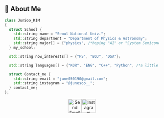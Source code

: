 ## 🌠 About Me

```cpp
class JunSoo_KIM
{
  struct School {
    std::string name = "Seoul National Univ.";
    std::string department = "Department of Physics & Astronomy";
    std::string major[] = {"physics", /*hoping "AI" or "System Semiconductor Engineering for AI"*/};
  } my_school;

  std::string now_interests[] = {"PS", "BOJ", "DSA"};

  std::string languages[] = {"KOR", "ENG", "C++", "Python", /*a little bit of*/"JAVA"};

  struct Contact_me {
    std::string email = "june050190@gmail.com";
    std::string instagram = "@junesoo__";
  } contact_me;
};
```

<p align="center">
    <a href="mailto:june050190@gmail.com"><img src="https://cdn1.iconfinder.com/data/icons/google-new-logos-1/32/gmail_new_logo-512.png" alt="Send Email" width="45" height="45"/></a><a href="https://www.instagram.com/junesoo__/"><img src="https://cdn2.iconfinder.com/data/icons/social-icons-33/128/Instagram-512.png" alt="Instagram" width="45" height="45"/></a>
</p>
